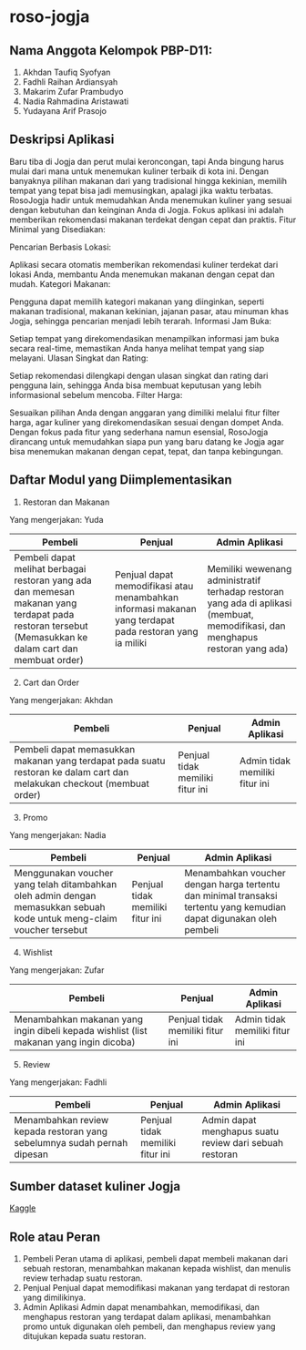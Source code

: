 # roso-jogja

## Nama Anggota Kelompok PBP-D11:
1. Akhdan Taufiq Syofyan
2. Fadhli Raihan Ardiansyah
3. Makarim Zufar Prambudyo
4. Nadia Rahmadina Aristawati
5. Yudayana Arif Prasojo

## Deskripsi Aplikasi
Baru tiba di Jogja dan perut mulai keroncongan, tapi Anda bingung harus mulai dari mana untuk menemukan kuliner terbaik di kota ini.
Dengan banyaknya pilihan makanan dari yang tradisional hingga kekinian, memilih tempat yang tepat bisa jadi memusingkan, apalagi jika waktu terbatas.
RosoJogja hadir untuk memudahkan Anda menemukan kuliner yang sesuai dengan kebutuhan dan keinginan Anda di Jogja. Fokus aplikasi ini adalah memberikan rekomendasi makanan terdekat dengan cepat dan praktis.
Fitur Minimal yang Disediakan:

Pencarian Berbasis Lokasi:

Aplikasi secara otomatis memberikan rekomendasi kuliner terdekat dari lokasi Anda, membantu Anda menemukan makanan dengan cepat dan mudah.
Kategori Makanan:

Pengguna dapat memilih kategori makanan yang diinginkan, seperti makanan tradisional, makanan kekinian, jajanan pasar, atau minuman khas Jogja, sehingga pencarian menjadi lebih terarah.
Informasi Jam Buka:

Setiap tempat yang direkomendasikan menampilkan informasi jam buka secara real-time, memastikan Anda hanya melihat tempat yang siap melayani.
Ulasan Singkat dan Rating:

Setiap rekomendasi dilengkapi dengan ulasan singkat dan rating dari pengguna lain, sehingga Anda bisa membuat keputusan yang lebih informasional sebelum mencoba.
Filter Harga:

Sesuaikan pilihan Anda dengan anggaran yang dimiliki melalui fitur filter harga, agar kuliner yang direkomendasikan sesuai dengan dompet Anda.
Dengan fokus pada fitur yang sederhana namun esensial, RosoJogja dirancang untuk memudahkan siapa pun yang baru datang ke Jogja agar bisa menemukan makanan dengan cepat, tepat, dan tanpa kebingungan.

## Daftar Modul yang Diimplementasikan
1. Restoran dan Makanan

Yang mengerjakan: Yuda

Pembeli|Penjual|Admin Aplikasi
-|-|-
Pembeli dapat melihat berbagai restoran yang ada dan memesan makanan yang terdapat pada restoran tersebut (Memasukkan ke dalam cart dan membuat order) | Penjual dapat memodifikasi atau menambahkan informasi makanan yang terdapat pada restoran yang ia miliki | Memiliki wewenang administratif terhadap restoran yang ada di aplikasi (membuat, memodifikasi, dan menghapus restoran yang ada)

2. Cart dan Order

Yang mengerjakan: Akhdan

Pembeli|Penjual|Admin Aplikasi
-|-|-
Pembeli dapat memasukkan makanan yang terdapat pada suatu restoran ke dalam cart dan melakukan checkout (membuat order)|Penjual tidak memiliki fitur ini|Admin tidak memiliki fitur ini

3. Promo

Yang mengerjakan: Nadia

Pembeli|Penjual|Admin Aplikasi
-|-|-
Menggunakan voucher yang telah ditambahkan oleh admin dengan memasukkan sebuah kode untuk meng-claim voucher tersebut|Penjual tidak memiliki fitur ini|Menambahkan voucher dengan harga tertentu dan minimal transaksi tertentu yang kemudian dapat digunakan oleh pembeli

4. Wishlist

Yang mengerjakan: Zufar

Pembeli|Penjual|Admin Aplikasi
-|-|-
Menambahkan makanan yang ingin dibeli kepada wishlist (list makanan yang ingin dicoba)|Penjual tidak memiliki fitur ini|Admin tidak memiliki fitur ini

5. Review

Yang mengerjakan: Fadhli

Pembeli|Penjual|Admin Aplikasi
-|-|-
Menambahkan review kepada restoran yang sebelumnya sudah pernah dipesan|Penjual tidak memiliki fitur ini|Admin dapat menghapus suatu review dari sebuah restoran

## Sumber dataset kuliner Jogja

[Kaggle](https://www.kaggle.com/datasets/yudhaislamisulistya/places-to-eat-in-the-jogja-region)

## Role atau Peran
1. Pembeli
Peran utama di aplikasi, pembeli dapat membeli makanan dari sebuah restoran, menambahkan makanan kepada wishlist, dan menulis review terhadap suatu restoran.
2. Penjual
Penjual dapat memodifikasi makanan yang terdapat di restoran yang dimilikinya.
3. Admin Aplikasi
Admin dapat menambahkan, memodifikasi, dan menghapus restoran yang terdapat dalam aplikasi, menambahkan promo untuk digunakan oleh pembeli, dan menghapus review yang ditujukan kepada suatu restoran.
